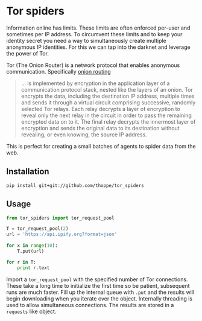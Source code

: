 # Tor spiders

Information online has limits. 
These limits are often enforced per-user and sometimes per IP address. 
To circumvent these limits and to keep your identity secret you need a way to simultaneously create multiple anonymous IP identities.
For this we can tap into the darknet and leverage the power of Tor.

Tor (The Onion Router) is a network protocol that enables anonymous communication. Specifically [onion routing][1]

> ... is implemented by encryption in the application layer of a communication protocol stack, nested like the layers of an onion. Tor encrypts the data, including the destination IP address, multiple times and sends it through a virtual circuit comprising successive, randomly selected Tor relays. Each relay decrypts a layer of encryption to reveal only the next relay in the circuit in order to pass the remaining encrypted data on to it. The final relay decrypts the innermost layer of encryption and sends the original data to its destination without revealing, or even knowing, the source IP address.

This is perfect for creating a small batches of agents to spider data from the web.

## Installation

    pip install git+git://github.com/thoppe/tor_spiders

## Usage

``` python
from tor_spiders import tor_request_pool

T = tor_request_pool(2)
url = 'https://api.ipify.org?format=json'
    
for x in range(10):
    T.put(url)

for r in T:
    print r.text
``` 

Import a `tor_request_pool` with the specified number of Tor connections. 
These take a long time to initialize the first time so be patient, subsequent runs are much faster. 
Fill up the internal queue with `.put` and the results will begin downloading when you iterate over the object. 
Internally threading is used to allow simultaneous connections. 
The results are stored in a `requests` like object.


[1]: https://en.wikipedia.org/wiki/Tor_(anonymity_network)
